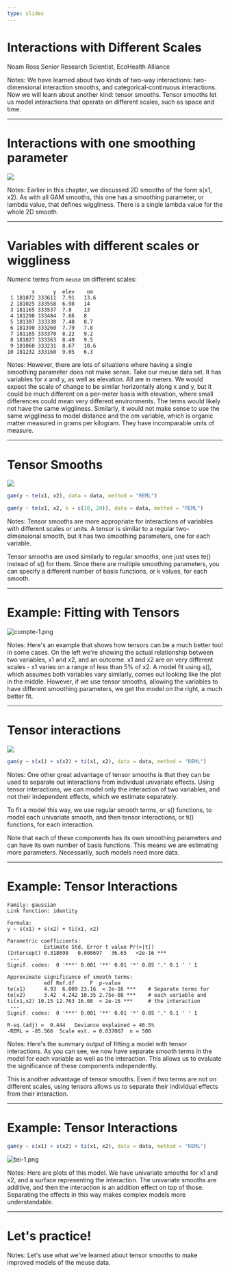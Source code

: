 ```yaml
---
type: slides
---
```


# Interactions with Different Scales

Noam Ross
Senior Research Scientist, EcoHealth Alliance

Notes: We have learned about two kinds of two-way interactions: two-dimensional interaction smooths, and categorical-continuous interactions.  Now we will learn about another kind: tensor smooths. Tensor smooths let us model interactions that operate on different scales, such as space and time.

---

# Interactions with one smoothing parameter

![](https://github.com/noamross/gams-in-r-course/blob/master/images/formula3-chapter3.png?raw=true)

Notes: Earlier in this chapter, we discussed 2D smooths of the form s(x1, x2).  As with all GAM smooths, this one has a smoothing parameter, or lambda value, that defines wiggliness. There is a single lambda value for the whole 2D smooth.

---

# Variables with different scales or wiggliness


Numeric terms from `meuse` on different scales:

```out
        x      y  elev    om
 1 181072 333611  7.91   13.6
 2 181025 333558  6.98   14  
 3 181165 333537  7.8    13  
 4 181298 333484  7.66   8  
 5 181307 333330  7.48   8.7
 6 181390 333260  7.79   7.8
 7 181165 333370  8.22   9.2
 8 181027 333363  8.49   9.5
 9 181060 333231  8.67   10.6
10 181232 333168  9.05   6.3
```

Notes: However, there are lots of situations where having a single smoothing parameter does not make sense.  Take our meuse data set.  It has variables for x and y, as well as elevation.  All are in meters.  We would expect the scale of change to be similar horizontally along x and y, but it could be much different on a per-meter basis with elevation, where small differences could mean very different environments.  The terms would likely not have the same wiggliness.  Similarly, it would not make sense to use the same wiggliness to model distance and the om variable, which is organic matter measured in grams per kilogram.  They have incomparable units of measure.

---

# Tensor Smooths

![](https://github.com/noamross/gams-in-r-course/blob/master/images/formula4-chapter3.png?raw=true)

```r
gam(y ~ te(x1, x2), data = data, method = "REML")
```

```r
gam(y ~ te(x1, x2, k = c(10, 20)), data = data, method = "REML")
```


Notes: Tensor smooths are more appropriate for interactions of variables with different scales or units.  A tensor is similar to a regular two-dimensional smooth, but it has two smoothing parameters, one for each variable.

Tensor smooths are used similarly to regular smooths, one just uses te() instead of s() for them.  Since there are multiple smoothing parameters, you can specify a different number of basis functions, or k values, for each smooth.

---

# Example: Fitting with Tensors

![compte-1.png](https://github.com/noamross/gams-in-r-course/blob/master/images/compte-1.png?raw=true)


Notes: Here's an example that shows how tensors can be a much better tool in some cases.  On the left we're showing the actual relationship between two variables, x1 and x2, and an outcome.  x1 and x2 are on very different scales - x1 varies on a range of less than 5% of x2.  A model fit using s(), which assumes both variables vary similarly, comes out looking like the plot in the middle.  However, if we use tensor smooths, allowing the variables to have different smoothing parameters, we get the model on the right, a much better fit.

---

# Tensor interactions

![](https://github.com/noamross/gams-in-r-course/blob/master/images/formula5-chapter3.png?raw=true)

```r
gam(y ~ s(x1) + s(x2) + ti(x1, x2), data = data, method = "REML")

```

Notes: One other great advantage of tensor smooths is that they can be used to separate out interactions from individual univariate effects.  Using tensor interactions, we can model only the interaction of two variables, and not their independent effects, which we estimate separately.

To fit a model this way, we use regular smooth terms, or s() functions, to model each univariate smooth, and then tensor interactions, or ti() functions, for each interaction.

Note that each of these components has its own smoothing parameters and can have its own number of basis functions.  This means we are estimating more parameters. Necessarily, such models need more data.

---

# Example: Tensor Interactions

```out
Family: gaussian 
Link function: identity 

Formula:
y ~ s(x1) + s(x2) + ti(x1, x2)

Parametric coefficients:
            Estimate Std. Error t value Pr(>|t|)    
(Intercept) 0.318698   0.008697   36.65   <2e-16 ***
 ---
Signif. codes:  0 '***' 0.001 '**' 0.01 '*' 0.05 '.' 0.1 ' ' 1

Approximate significance of smooth terms:
            edf Ref.df     F  p-value    
te(x1)      4.93  6.009 23.16  < 2e-16 ***    # Separate terms for 
te(x2)      3.42  4.242 10.35 2.75e-08 ***    # each variable and
ti(x1,x2) 10.15 12.763 16.08  < 2e-16 ***     # the interaction
 ---
Signif. codes:  0 '***' 0.001 '**' 0.01 '*' 0.05 '.' 0.1 ' ' 1

R-sq.(adj) =  0.444   Deviance explained = 46.5%
-REML = -85.566  Scale est. = 0.037067  n = 500
```

Notes: Here's the summary output of fitting a model with tensor interactions.  As you can see, we now have separate smooth terms in the model for each variable as well as the interaction.  This allows us to evaluate the significance of these components independently.

This is another advantage of tensor smooths.  Even if two terms are not on different scales,
using tensors allows us to separate their individual effects from their interaction.

---

# Example: Tensor Interactions

```r
gam(y ~ s(x1) + s(x2) + ti(x1, x2), data = data, method = "REML")
```

![tei-1.png](https://github.com/noamross/gams-in-r-course/blob/master/images/tei-1.png?raw=true)

Notes: Here are plots of this model.  We have univariate smooths for x1 and x2, and a surface representing the interaction.  The univariate smooths are additive, and then the interaction is an addition effect on top of those.  Separating the effects in this way makes complex models more understandable.

---

# Let's practice!

Notes: Let's use what we've learned about tensor smooths to make improved models of the meuse data.































